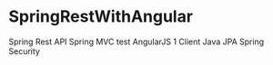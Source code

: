 # SpringRestWithAngular
Spring Rest API
Spring MVC test 
AngularJS 1 Client 
Java JPA
Spring Security
